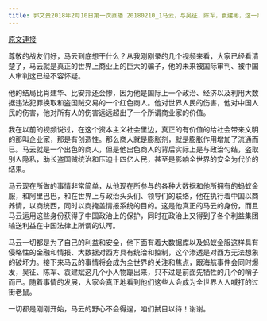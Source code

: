 ```yaml
---
title: 郭文贵2018年2月10日第一次直播 20180210_1马云，与吴征，陈军，袁建彬，这一系列疯狂的行为 到底想干什么？
---
```


[原文連接](https://gnews.org/ThreadView/53483980)

尊敬的战友们好，马云到底想干什么？从我刚刚录的几个视频来看，大家已经看清楚了，马云就是真正的世界上商业上的巨大的骗子，他的未来被国际审判、被中国人审判这已经不容怀疑。


他的结局比肖建华、比安邦还会惨，因为他是国际上一个政治、经济以及利用大数据违法犯罪换取和盗国贼交易的一个红色商人。他对世界人民的伤害，他对中国人民的伤害，他对所有人的伤害远远超出了一个所谓商业家的价值。


我在以前的视频说过，在这个资本主义社会里边，真正的有价值的给社会带来文明的那叫企业家，那是有创造性。那么商人就是膨胀剂，就是膨胀作用增加了流通而已。马云就是一个出色的商人，但是他出色商人的背后实际上是与政治勾结，盗取别人隐私，助长盗国贼统治和压迫十四亿人民，甚至是影响全世界的安全为代价的结果。


马云现在所做的事情非常简单，从他现在所参与的各种大数据和他所拥有的蚂蚁金服，和阿里巴巴，和在世界上与政治头头们、领导们的联络，他在执行着中国以商养情，以商统西，同时以商掩盖情报系统的目的。这是他真正的马云的身份，而且马云运用这些身份获得了中国政治上的保护，同时在政治上又得到了各个利益集团输送利益在中国法律上所谓的认可。


马云一切都是为了自己的利益和安全，他下面有着大数据库以及蚂蚁金服这样具有侵略性的金融和情报、大数据对西方具有统治和控制，这个渗透是对西方无法想象的破坏力。接下来马云的事情将会成为全世界的关注和焦点，跟海航事件会同时爆发，吴征、陈军、袁建斌这几个小人物蹦出来，只不过是前面先牺牲的几个的哨子而已。随着事情的发展，大家会真正地看到他们这些人会成为全世界人人喊打的过街老鼠。


一切都是刚刚开始，马云的野心不会得逞，咱们拭目以待！谢谢。
